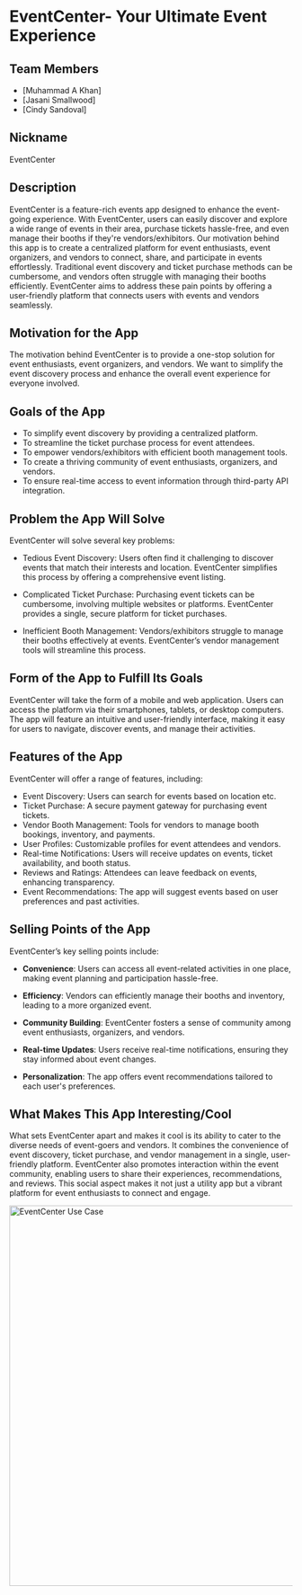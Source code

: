 # EventCenter- Your Ultimate Event Experience

## Team Members

- [Muhammad A Khan]
- [Jasani Smallwood]
- [Cindy Sandoval]

## Nickname

EventCenter 

## Description 

EventCenter is a feature-rich events app designed to enhance the event-going experience. With EventCenter, users can easily discover and explore a wide range of events in their area, purchase tickets hassle-free, and even manage their booths if they're vendors/exhibitors. Our motivation behind this app is to create a centralized platform for event enthusiasts, event organizers, and vendors to connect, share, and participate in events effortlessly. Traditional event discovery and ticket purchase methods can be cumbersome, and vendors often struggle with managing their booths efficiently. EventCenter aims to address these pain points by offering a user-friendly platform that connects users with events and vendors seamlessly.

## Motivation for the App

The motivation behind EventCenter is to provide a one-stop solution for event enthusiasts, event organizers, and vendors. We want to simplify the event discovery process and enhance the overall event experience for everyone involved.

## Goals of the App

- To simplify event discovery by providing a centralized platform.
- To streamline the ticket purchase process for event attendees.
- To empower vendors/exhibitors with efficient booth management tools.
- To create a thriving community of event enthusiasts, organizers, and vendors.
- To ensure real-time access to event information through third-party API integration.

## Problem the App Will Solve

EventCenter will solve several key problems:

- Tedious Event Discovery: Users often find it challenging to discover events that match their interests and location. EventCenter simplifies this process by offering a comprehensive event listing.

- Complicated Ticket Purchase: Purchasing event tickets can be cumbersome, involving multiple websites or platforms. EventCenter provides a single, secure platform for ticket purchases.

- Inefficient Booth Management: Vendors/exhibitors struggle to manage their booths effectively at events. EventCenter’s vendor management tools will streamline this process.

## Form of the App to Fulfill Its Goals

EventCenter will take the form of a mobile and web application. Users can access the platform via their smartphones, tablets, or desktop computers. The app will feature an intuitive and user-friendly interface, making it easy for users to navigate, discover events, and manage their activities.

## Features of the App

EventCenter will offer a range of features, including:

- Event Discovery: Users can search for events based on location etc.
- Ticket Purchase: A secure payment gateway for purchasing event tickets.
- Vendor Booth Management: Tools for vendors to manage booth bookings, inventory, and payments.
- User Profiles: Customizable profiles for event attendees and vendors.
- Real-time Notifications: Users will receive updates on events, ticket availability, and booth status.
- Reviews and Ratings: Attendees can leave feedback on events, enhancing transparency.
- Event Recommendations: The app will suggest events based on user preferences and past activities.

## Selling Points of the App

EventCenter’s key selling points include:

- **Convenience**: Users can access all event-related activities in one place, making event planning and participation hassle-free.

- **Efficiency**: Vendors can efficiently manage their booths and inventory, leading to a more organized event.

- **Community Building**: EventCenter fosters a sense of community among event enthusiasts, organizers, and vendors.

- **Real-time Updates**: Users receive real-time notifications, ensuring they stay informed about event changes.

- **Personalization**: The app offers event recommendations tailored to each user's preferences.

## What Makes This App Interesting/Cool

What sets EventCenter apart and makes it cool is its ability to cater to the diverse needs of event-goers and vendors. It combines the convenience of event discovery, ticket purchase, and vendor management in a single, user-friendly platform. EventCenter also promotes interaction within the event community, enabling users to share their experiences, recommendations, and reviews. This social aspect makes it not just a utility app but a vibrant platform for event enthusiasts to connect and engage.

<img width="677" alt="EventCenter Use Case" src="">

